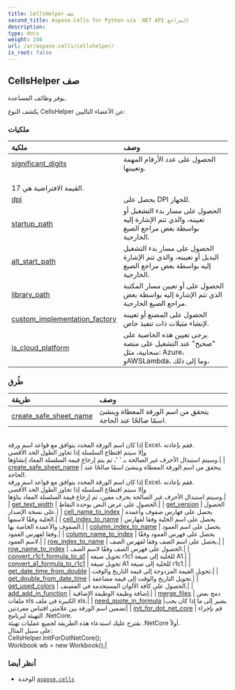 ```yaml
---
title: CellsHelper صف
second_title: Aspose.Cells for Python via .NET API المراجع
description:
type: docs
weight: 240
url: /ar/aspose.cells/cellshelper/
is_root: false
---
```

##  CellsHelper صف
يوفر وظائف المساعدة.



يكشف النوع CellsHelper عن الأعضاء التاليين:

###  ملكيات
| ملكية| وصف|
| :- | :- |
| [significant_digits](/cells/python-net/ar/aspose.cells/cellshelper/significant_digits) | الحصول على عدد الأرقام المهمة وتعيينها.<br/> القيمة الافتراضية هي 17.|
| [dpi](/cells/python-net/ar/aspose.cells/cellshelper/dpi) | يحصل على DPI للجهاز.|
| [startup_path](/cells/python-net/ar/aspose.cells/cellshelper/startup_path) | الحصول على مسار بدء التشغيل أو تعيينه، والذي تتم الإشارة إليه بواسطة بعض مراجع الصيغ الخارجية.|
| [alt_start_path](/cells/python-net/ar/aspose.cells/cellshelper/alt_start_path) | الحصول على مسار بدء التشغيل البديل أو تعيينه، والذي تتم الإشارة إليه بواسطة بعض مراجع الصيغ الخارجية.|
| [library_path](/cells/python-net/ar/aspose.cells/cellshelper/library_path) | الحصول على أو تعيين مسار المكتبة الذي تتم الإشارة إليه بواسطة بعض مراجع الصيغ الخارجية.|
| [custom_implementation_factory](/cells/python-net/ar/aspose.cells/cellshelper/custom_implementation_factory) | الحصول على المصنع أو تعيينه لإنشاء مثيلات ذات تنفيذ خاص.|
| [is_cloud_platform](/cells/python-net/ar/aspose.cells/cellshelper/is_cloud_platform) | يرجى تعيين هذه الخاصية على "صحيح" عند التشغيل على منصة سحابية، مثل: Azure، وAWSLambda، وما إلى ذلك،|


###  طُرق
| طريقة| وصف|
| :- | :- |
| [create_safe_sheet_name](/cells/python-net/ar/aspose.cells/cellshelper/create_safe_sheet_name/#str) | يتحقق من اسم الورقة المعطاة وينشئ اسمًا صالحًا عند الحاجة.<br/>إذا كان اسم الورقة المحدد يتوافق مع قواعد اسم ورقة Excel، فقم بإعادته.<br/>وإلا سيتم اقتطاع السلسلة إذا تجاوز الطول الحد الأقصى<br/>وسيتم استبدال الأحرف غير الصالحة بـ ' '، ثم يتم إرجاع قيمة السلسلة المعاد إنشاؤها.|
| [create_safe_sheet_name](/cells/python-net/ar/aspose.cells/cellshelper/create_safe_sheet_name/#str-char) | يتحقق من اسم الورقة المعطاة وينشئ اسمًا صالحًا عند الحاجة.<br/>إذا كان اسم الورقة المحدد يتوافق مع قواعد اسم ورقة Excel، فقم بإعادته.<br/>وإلا سيتم اقتطاع السلسلة إذا تجاوز الطول الحد الأقصى<br/> وسيتم استبدال الأحرف غير الصالحة بحرف معين، ثم إرجاع قيمة السلسلة المعاد بناؤها.|
| [get_text_width](/cells/python-net/ar/aspose.cells/cellshelper/get_text_width/#str-aspose.cells.Font-float) | الحصول على عرض النص بوحدة النقاط.|
| [get_version](/cells/python-net/ar/aspose.cells/cellshelper/get_version/#) | الحصول على نسخة الإصدار.|
| [cell_name_to_index](/cells/python-net/ar/aspose.cells/cellshelper/cell_name_to_index/#str-any-any) | يحصل على فهارس صفوف وأعمدة الخلية وفقًا لاسمها.|
| [cell_index_to_name](/cells/python-net/ar/aspose.cells/cellshelper/cell_index_to_name/#int-int) | يحصل على اسم الخلية وفقا لفهارس الصفوف والأعمدة الخاصة بها.|
| [column_index_to_name](/cells/python-net/ar/aspose.cells/cellshelper/column_index_to_name/#int) | يحصل على اسم العمود وفقا لفهرس العمود.|
| [column_name_to_index](/cells/python-net/ar/aspose.cells/cellshelper/column_name_to_index/#str) | يحصل على فهرس العمود وفقًا لاسم العمود.|
| [row_index_to_name](/cells/python-net/ar/aspose.cells/cellshelper/row_index_to_name/#int) | يحصل على اسم الصف وفقا لفهرس الصف.|
| [row_name_to_index](/cells/python-net/ar/aspose.cells/cellshelper/row_name_to_index/#str) | الحصول على فهرس الصف وفقًا لاسم الصف.|
| [convert_r1c1_formula_to_a1](/cells/python-net/ar/aspose.cells/cellshelper/convert_r1c1_formula_to_a1/#str-int-int) | تحويل صيغة r1c1 للخلية إلى صيغة A1.|
| [convert_a1_formula_to_r1c1](/cells/python-net/ar/aspose.cells/cellshelper/convert_a1_formula_to_r1c1/#str-int-int) | تحويل صيغة A1 للخلية إلى صيغة r1c1.|
| [get_date_time_from_double](/cells/python-net/ar/aspose.cells/cellshelper/get_date_time_from_double/#float-bool) | تحويل القيمة المزدوجة إلى قيمة التاريخ والوقت.|
| [get_double_from_date_time](/cells/python-net/ar/aspose.cells/cellshelper/get_double_from_date_time/#DateTime-bool) | تحويل التاريخ والوقت إلى قيمة مضاعفة.|
| [get_used_colors](/cells/python-net/ar/aspose.cells/cellshelper/get_used_colors/#aspose.cells.Workbook) | الحصول على كافة الألوان المستخدمة في المصنف.|
| [add_add_in_function](/cells/python-net/ar/aspose.cells/cellshelper/add_add_in_function/#str-int-int-list-aspose.cells.ParameterType) | إضافة وظيفة الوظيفة الإضافية.|
| [merge_files](/cells/python-net/ar/aspose.cells/cellshelper/merge_files/#list-str-str) | دمج بعض ملفات xls الكبيرة في ملف xls.|
| [need_quote_in_formula](/cells/python-net/ar/aspose.cells/cellshelper/need_quote_in_formula/#str) |يشير إلى ما إذا كان يجب تضمين اسم الورقة بين علامتي اقتباس مفردتين|
| [init_for_dot_net_core](/cells/python-net/ar/aspose.cells/cellshelper/init_for_dot_net_core/#) | قم بإجراء التهيئة لبرنامج .NetCore.<br/> نقترح عليك استدعاء هذه الطريقة لجميع عمليات تهيئة .NetCore أولاً.<br/>على سبيل المثال:<br/>CellsHelper.InitForDotNetCore();<br/> Workbook wb = new Workbook();|



###  أنظر أيضا
* الوحدة [`aspose.cells`](..)
